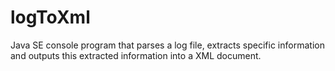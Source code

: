 # logToXml

Java SE console program that parses a log file, extracts specific information and outputs this extracted information into a XML document.
